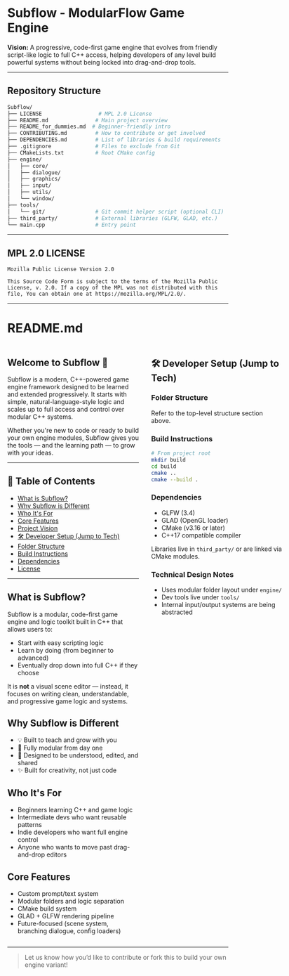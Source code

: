 # Subflow - ModularFlow Game Engine

**Vision:** A progressive, code-first game engine that evolves from friendly script-like logic to full C++ access, helping developers of any level build powerful systems without being locked into drag-and-drop tools.

---

## Repository Structure

```bash
Subflow/
├── LICENSE                  # MPL 2.0 License
├── README.md               # Main project overview
├── README_for_dummies.md  # Beginner-friendly intro
├── CONTRIBUTING.md         # How to contribute or get involved
├── DEPENDENCIES.md         # List of libraries & build requirements
├── .gitignore              # Files to exclude from Git
├── CMakeLists.txt          # Root CMake config
├── engine/
│   ├── core/
│   ├── dialogue/
│   ├── graphics/
│   ├── input/
│   ├── utils/
│   └── window/
├── tools/
│   └── git/                # Git commit helper script (optional CLI)
├── third_party/            # External libraries (GLFW, GLAD, etc.)
└── main.cpp                # Entry point
```

---

## MPL 2.0 LICENSE

```
Mozilla Public License Version 2.0

This Source Code Form is subject to the terms of the Mozilla Public
License, v. 2.0. If a copy of the MPL was not distributed with this
file, You can obtain one at https://mozilla.org/MPL/2.0/.
```

---

# README.md

<div style="display: flex; gap: 2em; align-items: flex-start;">

<div style="flex: 1; min-width: 300px;">

## Welcome to Subflow 👋
Subflow is a modern, C++-powered game engine framework designed to be learned and extended progressively. It starts with simple, natural-language-style logic and scales up to full access and control over modular C++ systems.

Whether you're new to code or ready to build your own engine modules, Subflow gives you the tools — and the learning path — to grow with your ideas.

---

## 🚀 Table of Contents
- [What is Subflow?](#what-is-subflow)
- [Why Subflow is Different](#why-subflow-is-different)
- [Who It's For](#who-its-for)
- [Core Features](#core-features)
- [Project Vision](#project-vision)
- [🛠 Developer Setup (Jump to Tech)](#developer-setup-jump-to-tech)
- [Folder Structure](#folder-structure)
- [Build Instructions](#build-instructions)
- [Dependencies](#dependencies)
- [License](#license)

---

## What is Subflow?
Subflow is a modular, code-first game engine and logic toolkit built in C++ that allows users to:
- Start with easy scripting logic
- Learn by doing (from beginner to advanced)
- Eventually drop down into full C++ if they choose

It is **not** a visual scene editor — instead, it focuses on writing clean, understandable, and progressive game logic and systems.

## Why Subflow is Different
- 💡 Built to teach and grow with you
- 🧱 Fully modular from day one
- 🧠 Designed to be understood, edited, and shared
- ✨ Built for creativity, not just code

## Who It's For
- Beginners learning C++ and game logic
- Intermediate devs who want reusable patterns
- Indie developers who want full engine control
- Anyone who wants to move past drag-and-drop editors

## Core Features
- Custom prompt/text system
- Modular folders and logic separation
- CMake build system
- GLAD + GLFW rendering pipeline
- Future-focused (scene system, branching dialogue, config loaders)

</div>

<div style="flex: 1; min-width: 300px;">

## 🛠 Developer Setup (Jump to Tech)

### Folder Structure
Refer to the top-level structure section above.

### Build Instructions
```bash
# From project root
mkdir build
cd build
cmake ..
cmake --build .
```

### Dependencies
- GLFW (3.4)
- GLAD (OpenGL loader)
- CMake (v3.16 or later)
- C++17 compatible compiler

Libraries live in `third_party/` or are linked via CMake modules.

### Technical Design Notes
- Uses modular folder layout under `engine/`
- Dev tools live under `tools/`
- Internal input/output systems are being abstracted

</div>
</div>

---

> Let us know how you’d like to contribute or fork this to build your own engine variant!
